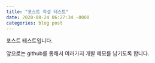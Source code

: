 ```yaml
---
title: "포스트 작성 테스트"
date: 2020-08-24 06:27:34 -0000
categories: blog post
---
```


포스트 테스트입니다.

앞으로는 github를 통해서 여러가지 개발 메모를 남기도록 합니다.
